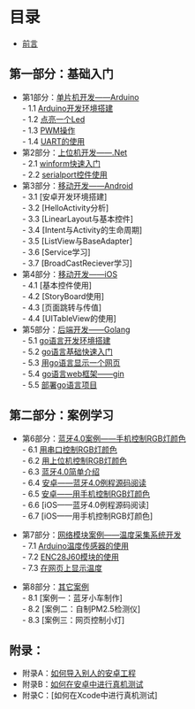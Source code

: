 # 目录
- [前言](preface.md)  

## 第一部分：基础入门
- 第1部分：[单片机开发——Arduino](1.0.md)  
        - 1.1 [Arduino开发环境搭建](1.1.md)  
        - 1.2 [点亮一个Led](1.2.md)  
        - 1.3 [PWM操作](1.3.md)  
        - 1.4 [UART的使用](1.4.md)  
- 第2部分：[上位机开发——.Net](2.0.md)  
        - 2.1 [winform快速入门](2.1.md)  
        - 2.2 [serialport控件使用](2.2.md)  
- 第3部分：[移动开发——Android](3.0.md)  
        - 3.1 [安卓开发环境搭建]  
        - 3.2 [HelloActivity分析]  
        - 3.3 [LinearLayout与基本控件]  
        - 3.4 [Intent与Activity的生命周期]  
        - 3.5 [ListView与BaseAdapter]  
        - 3.6 [Service学习]  
        - 3.7 [BroadCastReciever学习]  
- 第4部分：[移动开发——iOS](4.0.md)  
        - 4.1 [基本控件使用]  
        - 4.2 [StoryBoard使用]  
        - 4.3 [页面跳转与传值]  
        - 4.4 [UITableView的使用]  
- 第5部分：[后端开发——Golang](5.0.md)  
        - 5.1 [go语言开发环境搭建](5.1.md)  
        - 5.2 [go语言基础快速入门](5.2.md)  
        - 5.3 [用go语言显示一个网页](5.3.md)  
        - 5.4 [go语言web框架——gin](5.4.md)  
        - 5.5 [部署go语言项目](5.5.md)  

## 第二部分：案例学习
- 第6部分：[蓝牙4.0案例——手机控制RGB灯颜色](6.0.md)  
        - 6.1 [用串口控制RGB灯颜色](6.1.md)  
        - 6.2 [用上位机控制RGB灯颜色](6.2.md)  
        - 6.3 [蓝牙4.0简单介绍](6.3.md)  
        - 6.4 [安卓——蓝牙4.0例程源码阅读](6.4.md)  
        - 6.5 [安卓——用手机控制RGB灯颜色](6.5.md)  
        - 6.6 [iOS——蓝牙4.0例程源码阅读]  
        - 6.7 [iOS——用手机控制RGB灯颜色]  
- 第7部分：[网络模块案例——温度采集系统开发](7.0.md)  
        - 7.1 [Arduino温度传感器的使用](7.1.md)  
        - 7.2 [ENC28J60模块的使用](7.2.md)  
        - 7.3 [在网页上显示温度](7.3.md)  

- 第8部分：[其它案例](8.0.md)  
        - 8.1 [案例一：蓝牙小车制作]  
        - 8.2 [案例二：自制PM2.5检测仪]  
        - 8.3 [案例三：网页控制小灯]  

## 附录：
- 附录A：[如何导入别人的安卓工程](appendixA.md)  
- 附录B：[如何在安卓中进行真机测试](appendixB.md)  
- 附录C：[如何在Xcode中进行真机测试]  

